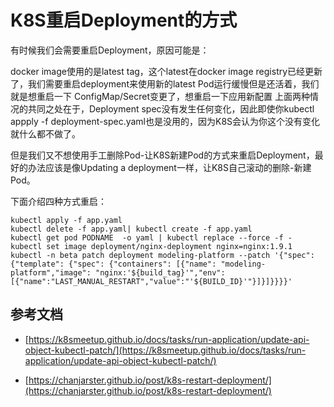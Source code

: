 # K8S重启Deployment的方式

有时候我们会需要重启Deployment，原因可能是：

docker image使用的是latest tag，这个latest在docker image registry已经更新了，我们需要重启deployment来使用新的latest
Pod运行缓慢但是还活着，我们就是想重启一下
ConfigMap/Secret变更了，想重启一下应用新配置
上面两种情况的共同之处在于，Deployment spec没有发生任何变化，因此即使你kubectl appply -f deployment-spec.yaml也是没用的，因为K8S会认为你这个没有变化就什么都不做了。

但是我们又不想使用手工删除Pod-让K8S新建Pod的方式来重启Deployment，最好的办法应该是像Updating a deployment一样，让K8S自己滚动的删除-新建Pod。

下面介绍四种方式重启：

    kubectl apply -f app.yaml
    kubectl delete -f app.yaml| kubectl create -f app.yaml
    kubectl get pod PODNAME  -o yaml | kubectl replace --force -f -
    kubectl set image deployment/nginx-deployment nginx=nginx:1.9.1
    kubectl -n beta patch deployment modeling-platform --patch '{"spec": {"template": {"spec": {"containers": [{"name": "modeling-platform","image": "nginx:'${build_tag}'","env": [{"name":"LAST_MANUAL_RESTART","value":"'${BUILD_ID}'"}]}]}}}}'


## 参考文档

* [https://k8smeetup.github.io/docs/tasks/run-application/update-api-object-kubectl-patch/](https://k8smeetup.github.io/docs/tasks/run-application/update-api-object-kubectl-patch/)

* [https://chanjarster.github.io/post/k8s-restart-deployment/](https://chanjarster.github.io/post/k8s-restart-deployment/)